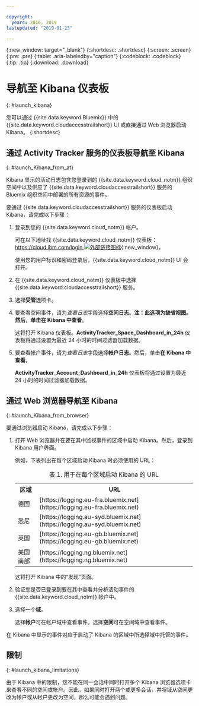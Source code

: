 ```yaml
---

copyright:
  years: 2016, 2019
lastupdated: "2019-01-23"

---
```


{:new_window: target="_blank"}
{:shortdesc: .shortdesc}
{:screen: .screen}
{:pre: .pre}
{:table: .aria-labeledby="caption"}
{:codeblock: .codeblock}
{:tip: .tip}
{:download: .download}



# 导航至 Kibana 仪表板
{: #launch_kibana}

您可以通过 {{site.data.keyword.Bluemix}} 中的 {{site.data.keyword.cloudaccesstrailshort}} UI 或直接通过 Web 浏览器启动 Kibana。
{:shortdesc}
   

##  通过 Activity Tracker 服务的仪表板导航至 Kibana
{: #launch_Kibana_from_at}

Kibana 显示的活动日志包含您登录到的 {{site.data.keyword.cloud_notm}} 组织空间中以及供应了 {{site.data.keyword.cloudaccesstrailshort}} 服务的 Bluemix 组织空间中部署的所有资源的事件。

要通过 {{site.data.keyword.cloudaccesstrailshort}} 服务的仪表板启动 Kibana，请完成以下步骤：

1. 登录到您的 {{site.data.keyword.cloud_notm}} 帐户。

    可在以下地址找 {{site.data.keyword.cloud_notm}} 仪表板：[https://cloud.ibm.com/login ![外部链接图标](../../icons/launch-glyph.svg "外部链接图标")](https://cloud.ibm.com/login){:new_window}。
    
	使用您的用户标识和密码登录后，{{site.data.keyword.cloud_notm}} UI 会打开。

2. 在 {{site.data.keyword.cloud_notm}} 仪表板中选择 {{site.data.keyword.cloudaccesstrailshort}} 服务。 
    
3. 选择**受管**选项卡。

4. 要查看空间事件，请为*查看日志*字段选择**空间日志**。**注：**此选项为缺省视图。然后，单击**在 Kibana 中查看**。 

    这将打开 Kibana 仪表板。**ActivityTracker_Space_Dashboard_in_24h** 仪表板将通过设置为最近 24 小时的时间过滤器加载数据。

5. 要查看帐户事件，请为*查看日志*字段选择**帐户日志**。然后，单击**在 Kibana 中查看**。 

    **ActivityTracker_Account_Dashboard_in_24h** 仪表板将通过设置为最近 24 小时的时间过滤器加载数据。
	
	
##  通过 Web 浏览器导航至 Kibana
{: #launch_Kibana_from_browser}

要通过浏览器启动 Kibana，请完成以下步骤：

1. 打开 Web 浏览器并在要在其中监视事件的区域中启动 Kibana。然后，登录到 Kibana 用户界面。
    
    例如，下表列出在每个区域启动 Kibana 时必须使用的 URL：
      
    <table>
          <caption>表 1. 用于在每个区域启动 Kibana 的 URL</caption>
           <tr>
            <th>区域</th>
            <th>URL</th>
          </tr>
          <tr>
            <td>德国</td>
            <td>[https://logging.eu-fra.bluemix.net](https://logging.eu-fra.bluemix.net)</td>
          </tr>
          <tr>
            <td>悉尼</td>
            <td>[https://logging.au-syd.bluemix.net](https://logging.au-syd.bluemix.net)</td>
          </tr>
		  <tr>
            <td>英国</td>
            <td>[https://logging.eu-gb.bluemix.net](https://logging.eu-gb.bluemix.net)</td>
          </tr>
		  <tr>
            <td>美国南部</td>
            <td>[https://logging.ng.bluemix.net](https://logging.ng.bluemix.net)</td>
          </tr>
    </table>
	
	这将打开 Kibana 中的“发现”页面。
	
2. 验证您是否已登录到要在其中查看并分析活动事件的 {{site.data.keyword.cloud_notm}} 帐户中。

3. 选择一个**域**。

    选择**帐户**可在帐户域中查看事件。选择**空间**可在空间域中查看事件。

在 Kibana 中显示的事件对应于启动了 Kibana 的区域中所选择域中托管的事件。


## 限制
{: #launch_kibana_limitations}

 由于 Kibana 中的限制，您不能在同一会话中同时打开多个 Kibana 浏览器选项卡来查看不同的空间或帐户。因此，如果同时打开两个或更多会话，并将域从空间更改为帐户或从帐户更改为空间，那么可能会遇到问题。
	



